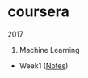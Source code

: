 # coursera
2017

1. Machine Learning
  - Week1 ([Notes](https://github.com/jes2ica/coursera/blob/master/machine-learning/week1/Notes.md))
